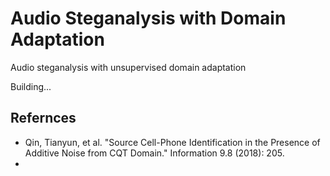# Audio Steganalysis with Domain Adaptation
Audio steganalysis with unsupervised domain adaptation

Building...


## Refernces
- Qin, Tianyun, et al. "Source Cell-Phone Identification in the Presence of Additive Noise from CQT Domain." Information 9.8 (2018): 205.
-
